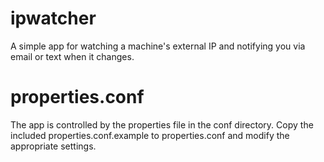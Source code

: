 ipwatcher
=========
A simple app for watching a machine's external IP and notifying you via email or text when
it changes.

properties.conf
===============
The app is controlled by the properties file in the conf directory. Copy the included 
properties.conf.example to properties.conf and modify the appropriate settings.